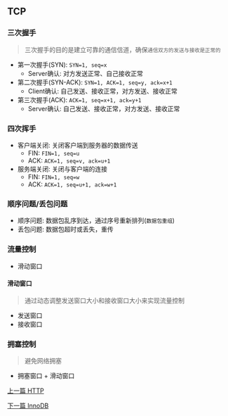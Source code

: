 ## TCP

### 三次握手

> 三次握手的目的是建立可靠的通信信道，确保`通信双方的发送与接收是正常的`

* 第一次握手(SYN): `SYN=1, seq=x`
    * Server确认: 对方发送正常、自己接收正常
* 第二次握手(SYN-ACK): `SYN=1, ACK=1, seq=y, ack=x+1`
    * Client确认: 自己发送、接收正常，对方发送、接收正常
* 第三次握手(ACK): `ACK=1, seq=x+1, ack=y+1`
    * Server确认: 自己发送、接收正常，对方发送、接收正常

### 四次挥手

* 客户端关闭: 关闭客户端到服务器的数据传送
    * FIN: `FIN=1, seq=u`
    * ACK: `ACK=1, seq=v, ack=u+1`
* 服务端关闭: 关闭与客户端的连接
    * FIN: `FIN=1, seq=w`
    * ACK: `ACK=1, seq=u+1, ack=w+1`

### 顺序问题/丢包问题

* 顺序问题: 数据包乱序到达，通过序号重新排列(`数据包重组`)
* 丢包问题: 数据包超时或丢失，重传

### 流量控制

* 滑动窗口

#### 滑动窗口

> 通过动态调整发送窗口大小和接收窗口大小来实现流量控制

* 发送窗口
* 接收窗口

### 拥塞控制

> 避免网络拥塞

* 拥塞窗口 + 滑动窗口


[上一篇 HTTP](8-网络通信/HTTP.md)

[下一篇 InnoDB](9-数据库/InnoDB.md)
